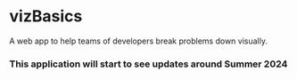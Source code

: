 # vizBasics
A web app to help teams of developers break problems down visually.

### This application will start to see updates around Summer 2024
